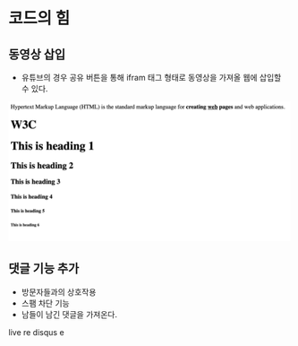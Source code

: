 # 코드의 힘

## 동영상 삽입
* 유튜브의 경우 공유 버튼을 통해 ifram 태그 형태로 동영상을 가져올 웹에 삽입할 수 있다.

![img1](./img/img1.png)

## 댓글 기능 추가

* 방문자들과의 상호작용
* 스팸 차단 기능
* 남들이 남긴 댓글을 가져온다.

live re
disqus e

